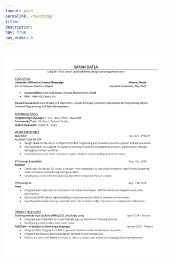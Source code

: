 ```yaml
---
layout: page
permalink: /teaching/
title:
description:
nav: true
nav_order: 6
---
```


<img src="/assets/img/Resume/Saran Resume.jpg" alt="Course banner" style="width: 100; height: auto;">
